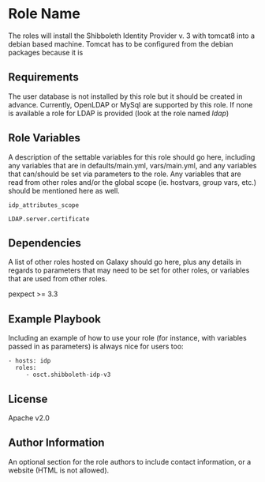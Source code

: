 Role Name
=========

The roles will install the Shibboleth Identity Provider v. 3 with tomcat8 into a debian based machine.
Tomcat has to be configured from the debian packages because it is

Requirements
------------

The user database is not installed by this role but it should be created in advance. Currently, OpenLDAP or MySql are supported by this role.
If none is available a role for LDAP is provided (look at the role named *ldap*)

Role Variables
--------------

A description of the settable variables for this role should go here, including any variables that are in defaults/main.yml, vars/main.yml, and any variables that can/should be set via parameters to the role. Any variables that are read from other roles and/or the global scope (ie. hostvars, group vars, etc.) should be mentioned here as well.


``idp_attributes_scope``


``LDAP.server.certificate``



Dependencies
------------

A list of other roles hosted on Galaxy should go here, plus any details in regards to parameters that may need to be set for other roles, or variables that are used from other roles.

pexpect >= 3.3

Example Playbook
----------------

Including an example of how to use your role (for instance, with variables passed in as parameters) is always nice for users too:

    - hosts: idp
      roles:
         - osct.shibboleth-idp-v3

License
-------

Apache v2.0

Author Information
------------------

An optional section for the role authors to include contact information, or a website (HTML is not allowed).
